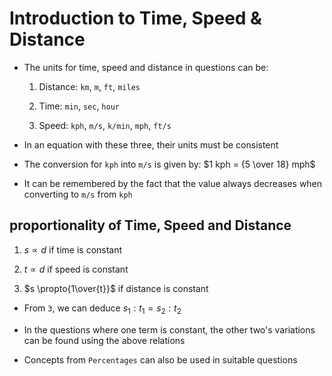 # Introduction to Time, Speed & Distance

- The units for time, speed and distance in questions can be:

    1. Distance: `km`, `m`, `ft`, `miles`

    2. Time: `min`, `sec`, `hour`

    3. Speed: `kph`, `m/s`, `k/min`, `mph`, `ft/s`

- In an equation with these three, their units must be consistent

- The conversion for `kph` into `m/s` is given by: $1 kph = {5 \over 18} mph$

- It can be remembered by the fact that the value always decreases when converting
to `m/s` from `kph`

## proportionality of Time, Speed and Distance

1. $s \propto{d}$ if time is constant

2. $t \propto{d}$ if speed is constant

3. $s \propto{1\over{t}}$ if distance is constant

- From `3`, we can deduce $s_1 : t_1 = s_2 : t_2$

- In the questions where one term is constant, the other two's variations can be
found using the above relations

- Concepts from `Percentages` can also be used in suitable questions
